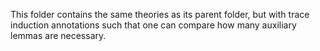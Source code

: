 This folder contains the same theories as its parent folder, but with trace
induction annotations such that one can compare how many auxiliary lemmas are
necessary.
